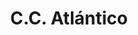 ---
title: "C.C. Atlántico"
url: /ciudad-guayana-puerto-ordaz/c-c-atlantico/
shop: Einkaufszentrum
---